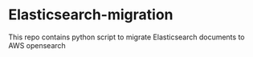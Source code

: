 # Elasticsearch-migration
This repo contains python script to migrate Elasticsearch documents to AWS opensearch
